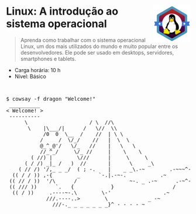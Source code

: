 <div width=100%>
    <img src="dio_course_bagde.png" width="20%" align="right">
<h1>Linux: A introdução ao sistema operacional </h1>
</div>

> Aprenda como trabalhar com o sistema operacional Linux, um dos mais utilizados do mundo e muito popular entre os desenvolvedores. Ele pode ser usado em desktops, servidores, smartphones e tablets. 
* Carga horária: 10 h
* Nível: Básico

<br>
<pre>
$ cowsay -f dragon "Welcome!"
 __________
< Welcome! >
 ----------
      \                    / \  //\
       \    |\___/|      /   \//  \\
            /0  0  \__  /    //  | \ \
           /     /  \/_/    //   |  \  \
           @_^_@'/   \/_   //    |   \   \
           //_^_/     \/_ //     |    \    \
        ( //) |        \///      |     \     \
      ( / /) _|_ /   )  //       |      \     _\
    ( // /) '/,_ _ _/  ( ; -.    |    _ _\.-~        .-~~~^-.
  (( / / )) ,-{        _      `-.|.-~-.           .~         `.
 (( // / ))  '/\      /                 ~-. _ .-~      .-~^-.  \
 (( /// ))      `.   {            }                   /      \  \
  (( / ))     .----~-.\        \-'                 .~         \  `. \^-.
             ///.----..>        \             _ -~             `.  ^-`  ^-_
               ///-._ _ _ _ _ _ _}^ - - - - ~                     ~-- ,.-~
                                                                  /.-~
</pre>                                